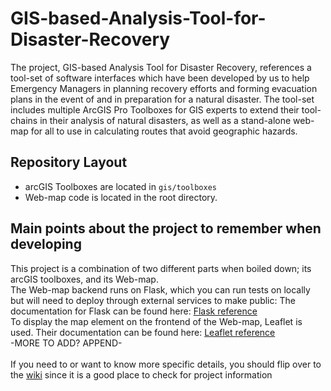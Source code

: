 # GIS-based-Analysis-Tool-for-Disaster-Recovery

The project, GIS-based Analysis Tool for Disaster Recovery, references a tool-set of software interfaces which have been developed by us to help Emergency Managers in planning recovery efforts and forming evacuation plans in the event of and in preparation for a natural disaster.  The tool-set includes multiple ArcGIS Pro Toolboxes for GIS experts to extend their tool-chains in their analysis of natural disasters, as well as a stand-alone web-map for all to use in calculating routes that avoid geographic hazards.

## Repository Layout
- arcGIS Toolboxes are located in `gis/toolboxes`
- Web-map code is located in the root directory.

## Main points about the project to remember when developing
This project is a combination of two different parts when boiled down; its arcGIS toolboxes, and its Web-map. <br />
The Web-map backend runs on Flask, which you can run tests on locally but will need to deploy through external services to make public: The documentation for Flask can be found here: [Flask reference](https://flask.palletsprojects.com/en/2.3.x/) <br />
To display the map element on the frontend of the Web-map, Leaflet is used. Their documentation can be found here: [Leaflet reference](https://leafletjs.com/reference.html) <br />
-MORE TO ADD? APPEND- <br />
<br />
If you need to or want to know more specific details, you should flip over to the [wiki](https://github.com/Jaron-U/GIS-based-Analysis-Tool-for-Disaster-Recovery/wiki) since it is a good place to check for project information
